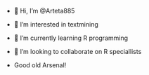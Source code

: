 - 👋 Hi, I’m @Arteta885
- 👀 I’m interested in textmining
- 🌱 I’m currently learning R programming
- 💞️ I’m looking to collaborate on R speciallists
  
- Good old Arsenal!
